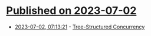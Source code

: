 # [Published on 2023-07-02](index.md)

* [2023-07-02, 07:13:21](https://lobste.rs/s/u7bsm9/tree_structured_concurrency) - [Tree-Structured Concurrency](https://blog.yoshuawuyts.com/tree-structured-concurrency/)
